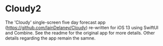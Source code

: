 # Cloudy2
The 'Cloudy' single-screen five day forecast app (https://github.com/IainDelaney/Cloudy) re-written for iOS 13 using SwiftUI and Combine.
See the readme for the original app for more details. Other details regarding the app remain the samne.
